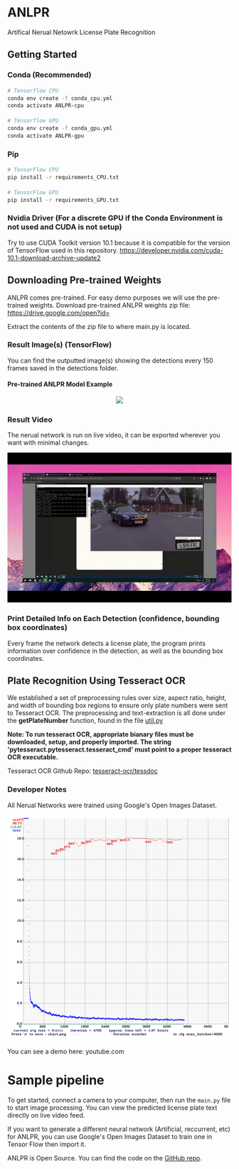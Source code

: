 # ANLPR
Artifical Nerual Netowrk License Plate Recognition


## Getting Started
### Conda (Recommended)

```bash
# Tensorflow CPU
conda env create -f conda_cpu.yml
conda activate ANLPR-cpu

# Tensorflow GPU
conda env create -f conda_gpu.yml
conda activate ANLPR-gpu
```

### Pip
```bash
# TensorFlow CPU
pip install -r requirements_CPU.txt

# TensorFlow GPU
pip install -r requirements_GPU.txt
```

### Nvidia Driver (For a discrete GPU if the Conda Environment is not used and CUDA is not setup)
Try to use CUDA Toolkit version 10.1 because it is compatible for the version of TensorFlow used in this repository.
https://developer.nvidia.com/cuda-10.1-download-archive-update2

## Downloading Pre-trained Weights
ANLPR comes pre-trained. For easy demo purposes we will use the pre-trained weights.
Download pre-trained ANLPR weights zip file: https://drive.google.com/open?id=

Extract the contents of the zip file to where main.py is located.


### Result Image(s) (TensorFlow)
You can find the outputted image(s) showing the detections every 150 frames saved in the detections folder.
#### Pre-trained ANLPR Model Example
<p align="center"><img src="helpers/result.png" width="640"\></p>

### Result Video
The nerual network is run on live video, it can be exported wherever you want with minimal changes. 
<p align="center"><img src="helpers/demo.gif"\></p>


### Print Detailed Info on Each Detection (confidence, bounding box coordinates)
Every frame the network detects a license plate, the program prints information over confidence in the detection, as well as the bounding box coordinates.

## Plate Recognition Using Tesseract OCR
We established a set of preprocessing rules over size, aspect ratio, height, and width of bounding box regions to ensure only plate numbers were sent to Tesseract OCR.
The preprocessing and text-extraction is all done under the <strong>getPlateNumber</strong> function, found in the file [util.py](https://github.com/20af02/ANLPR/blob/master/util.py)

<strong>Note: To run tesseract OCR, appropriate bianary files must be downloaded, setup, and properly imported. 
The string 'pytesseract.pytesseract.tesseract_cmd' must point to a proper tesseract OCR executable.</strong>

Tesseract OCR Github Repo: [tesseract-ocr/tessdoc](https://github.com/tesseract-ocr/tessdoc)

### Developer Notes
All Nerual Networks were trained using Google's Open Images Dataset.
<p align="center"><img src="helpers/graph.png"\></p>

You can see a demo here: youtube.com 

# Sample pipeline

To get started, connect a camera to your computer, then run the `main.py` file to start image processing. You can view the predicted license plate text directly on live video feed. 

If you want to generate a different neural network (Artificial, reccurrent, etc) for ANLPR, you can use Google's Open Images Dataset to train one in Tensor Flow then import it. 

ANLPR is Open Source. You can find the code on the [GitHub repo](https://github.com/20af02/ANLPR).
